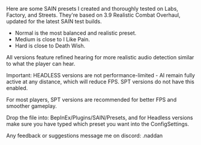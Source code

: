 Here are some SAIN presets I created and thoroughly tested on Labs, Factory, and Streets. They're based on 3.9 Realistic Combat Overhaul, updated for the latest SAIN test builds.

- Normal is the most balanced and realistic preset.
- Medium is close to I Like Pain.
- Hard is close to Death Wish.

All versions feature refined hearing for more realistic audio detection similar to what the player can hear.

Important:
HEADLESS versions are not performance-limited - AI remain fully active at any distance, which will reduce FPS. SPT versions do not have this enabled.

For most players, SPT versions are recommended for better FPS and smoother gameplay.

Drop the file into:
BepInEx/Plugins/SAIN/Presets, and for Headless versions make sure you have typed which preset you want into the ConfigSettings.

Any feedback or suggestions message me on discord: .naddan
